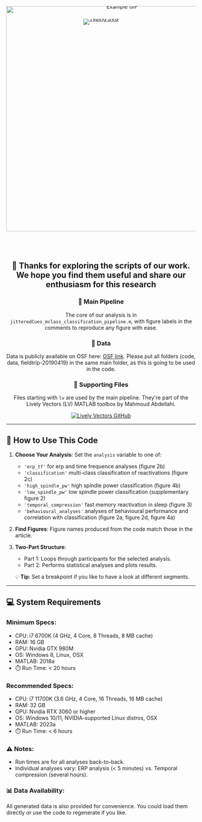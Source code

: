 <div style="text-align: center; line-height: 0;">
  <!-- link: https://readme-typing-svg.demolab.com/demo/ and https://devicon.dev/ -->
  <a href="https://git.io/typing-svg"><img src="https://readme-typing-svg.demolab.com?font=Fira+Code&size30&pause=1000&center=true&multiline=true&width=1500&height=100&lines=Targeted+memory+reactivation+elicits+temporally+compressed+reactivation+linked+to+spindles" alt="Typing SVG" /></a>
<div align="center">  
  <img src="https://i.giphy.com/media/v1.Y2lkPTc5MGI3NjExdDg3b3psajducG85OWx3ZWoyNDgwNTdzMHV3Zjh2OGhqcGc1am5haCZlcD12MV9pbnRlcm5hbF9naWZfYnlfaWQmY3Q9Zw/M3qFDl8PLYHZMFmmdZ/giphy.gif" width="600" alt="Example GIF" style="margin-top: -50px; margin-bottom: 50px;">
</div>
</div>

<div align="center">

## 🎇 Thanks for exploring the scripts of our work. We hope you find them useful and share our enthusiasm for this research

### 📜 Main Pipeline

The core of our analysis is in `jitteredCues_mclass_classification_pipeline.m`, with figure labels in the comments to reproduce any figure with ease.

### 📂 Data

Data is publicly available on OSF here: [OSF link](https://osf.io/byvcg/?view_only=9b149e0387814bf1a6fca692f90e9167). Please put all folders (code, data, fieldtrip-20190419) in the same main folder, as this is going to be used in the code.

### 🔧 Supporting Files

Files starting with `lv` are used by the main pipeline. They're part of the Lively Vectors (LV) MATLAB toolbox by Mahmoud Abdellahi.

  <a href="https://github.com/MahmoudAbdellahi/Lively_Vectors" target="_blank">
    <img src="https://img.shields.io/badge/GitHub-Lively_Vectors-blue?style=for-the-badge&logo=github" alt="Lively Vectors GitHub">
  </a>

</div>

---

## 🚀 How to Use This Code

1. **Choose Your Analysis**: Set the `analysis` variable to one of:

   - `'erp_tf'` for erp and time frequence analyses (figure 2b)
   - `'classification'` multi-class classification of reactivations (figure 2c)
   - `'high_spindle_pw'` high spindle power classification (figure 4b)
   - `'low_spindle_pw'` low spindle power classification (supplementary figure 2)
   - `'temporal_compression'` fast memory reactivation in sleep (figure 3)
   - `'behavioural_analyses'` analyses of behavioural performance and correlation with classification (figure 2a, figure 2d, figure 4a)

2. **Find Figures**: Figure names produced from the code match those in the article.

3. **Two-Part Structure**:

   - Part 1: Loops through participants for the selected analysis.
   - Part 2: Performs statistical analyses and plots results.

   💡 **Tip**: Set a breakpoint if you like to have a look at different segments.

---

## 💻 System Requirements

### Minimum Specs:

- CPU: i7 6700K (4 GHz, 4 Core, 8 Threads, 8 MB cache)
- RAM: 16 GB
- GPU: Nvidia GTX 980M
- OS: Windows 8, Linux, OSX
- MATLAB: 2018a
- ⏱️ Run Time: &lt; 20 hours

### Recommended Specs:

- CPU: i7 11700K (3.6 GHz, 4 Core, 16 Threads, 16 MB cache)
- RAM: 32 GB
- GPU: Nvidia RTX 3060 or higher
- OS: Windows 10/11, NVIDIA-supported Linux distros, OSX
- MATLAB: 2023a
- ⏱️ Run Time: &lt; 6 hours

### ⚠️ Notes:

- Run times are for all analyses back-to-back.
- Individual analyses vary: ERP analysis (&lt; 5 minutes) vs. Temporal compression (several hours).

### 📊 Data Availability:

All generated data is also provided for convenience. You could load them directly or use the code to regenerate if you like.
